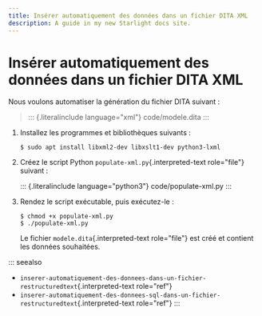 ```yaml
---
title: Insérer automatiquement des données dans un fichier DITA XML
description: A guide in my new Starlight docs site.
---
```

# Insérer automatiquement des données dans un fichier DITA XML

Nous voulons automatiser la génération du fichier DITA suivant :

> ::: {.literalinclude language="xml"}
> code/modele.dita
> :::

1.  Installez les programmes et bibliothèques suivants :

    ``` console
    $ sudo apt install libxml2-dev libxslt1-dev python3-lxml
    ```

2.  Créez le script Python `populate-xml.py`{.interpreted-text
    role="file"} suivant :

    ::: {.literalinclude language="python3"}
    code/populate-xml.py
    :::

3.  Rendez le script exécutable, puis exécutez-le :

    ``` console
    $ chmod +x populate-xml.py              
    $ ./populate-xml.py             
    ```

    Le fichier `modele.dita`{.interpreted-text role="file"} est créé et
    contient les données souhaitées.

::: seealso
-   `inserer-automatiquement-des-donnees-dans-un-fichier-restructuredtext`{.interpreted-text
    role="ref"}
-   `inserer-automatiquement-des-donnees-sql-dans-un-fichier-restructuredtext`{.interpreted-text
    role="ref"}
:::
